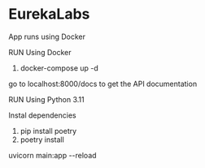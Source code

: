 # EurekaLabs

App runs using Docker


RUN Using Docker

1. docker-compose up -d


go to localhost:8000/docs to get the API documentation




RUN Using Python 3.11

Instal dependencies

1. pip install poetry
2. poetry install

uvicorn main:app --reload
